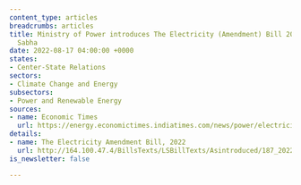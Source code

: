 ```yaml
---
content_type: articles
breadcrumbs: articles
title: Ministry of Power introduces The Electricity (Amendment) Bill 2022 in the Lok
  Sabha
date: 2022-08-17 04:00:00 +0000
states:
- Center-State Relations
sectors:
- Climate Change and Energy
subsectors:
- Power and Renewable Energy
sources:
- name: Economic Times
  url: https://energy.economictimes.indiatimes.com/news/power/electricity-amendment-bill-introduced-in-ls-referred-to-standing-committee/93428197
details:
- name: The Electricity Amendment Bill, 2022
  url: http://164.100.47.4/BillsTexts/LSBillTexts/Asintroduced/187_2022_LS_ENGLISH.pdf
is_newsletter: false

---
```

